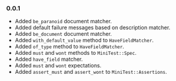 ### 0.0.1

* Added `be_paranoid` document matcher.
* Added default failure messages based on description matcher.
* Added `be_document` document matcher.
* Added `with_default_value` method to `HaveFieldMatcher`.
* Added `of_type` method to `HaveFieldMatcher`.
* Added `must` and `wont` methods to `MiniTest::Spec`.
* Added  `have_field` matcher.
* Added `must` and `wont` expectations.
* Added `assert_must` and `assert_wont` to `MiniTest::Assertions`.
